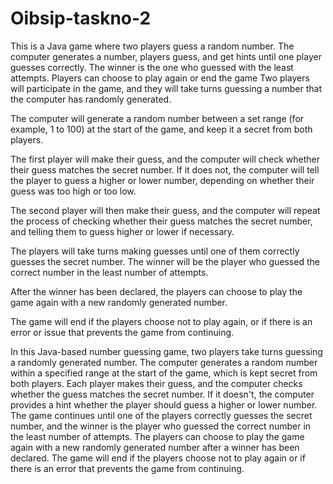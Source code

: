 # Oibsip-taskno-2
This is a Java game where two players guess a random number. The computer generates a number, players guess, and get hints until one player guesses correctly. The winner is the one who guessed with the least attempts. Players can choose to play again or end the game
Two players will participate in the game, and they will take turns guessing a number that the computer has randomly generated.

The computer will generate a random number between a set range (for example, 1 to 100) at the start of the game, and keep it a secret from both players.

The first player will make their guess, and the computer will check whether their guess matches the secret number. If it does not, the computer will tell the player to guess a higher or lower number, depending on whether their guess was too high or too low.

The second player will then make their guess, and the computer will repeat the process of checking whether their guess matches the secret number, and telling them to guess higher or lower if necessary.

The players will take turns making guesses until one of them correctly guesses the secret number. The winner will be the player who guessed the correct number in the least number of attempts.

After the winner has been declared, the players can choose to play the game again with a new randomly generated number.

The game will end if the players choose not to play again, or if there is an error or issue that prevents the game from continuing.

In this Java-based number guessing game, two players take turns guessing a randomly generated number. The computer generates a random number within a specified range at the start of the game, which is kept secret from both players. Each player makes their guess, and the computer checks whether the guess matches the secret number. If it doesn't, the computer provides a hint whether the player should guess a higher or lower number. The game continues until one of the players correctly guesses the secret number, and the winner is the player who guessed the correct number in the least number of attempts. The players can choose to play the game again with a new randomly generated number after a winner has been declared. The game will end if the players choose not to play again or if there is an error that prevents the game from continuing.
